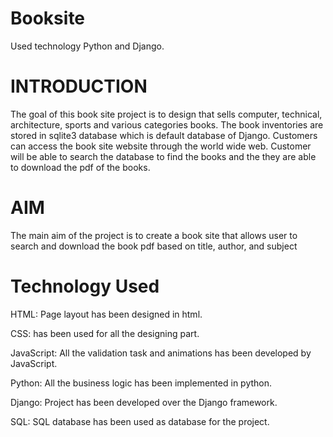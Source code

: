 # Booksite
Used technology Python and Django.


# INTRODUCTION 

The goal of this book site project is to design that sells computer, 
technical, architecture, sports and various categories books. The 
book inventories are stored in sqlite3 database which is default 
database of Django. Customers can access the book site website 
through the world wide web. Customer will be able to search the 
database to find the books and the they are able to download the 
pdf of the books.


# AIM

The main aim of the project is to create a book site that allows user 
to search and download the book pdf based on title, author, and 
subject

# Technology Used

HTML: Page layout has been designed in html.

CSS: has been used for all the designing part.

JavaScript: All the validation task and animations has been developed 
by JavaScript.

Python: All the business logic has been implemented in python.

Django: Project has been developed over the Django framework.

SQL: SQL database has been used as database for the project.
